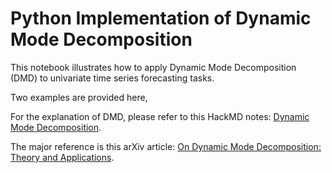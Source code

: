 # Python Implementation of Dynamic Mode Decomposition

This notebook illustrates how to apply Dynamic Mode Decomposition (DMD) to univariate time series forecasting tasks.

Two examples are provided here,

For the explanation of DMD, please refer to this HackMD notes: [Dynamic Mode Decomposition](https://hackmd.io/@mklan/HyLXh7UH_).

The major reference is this arXiv article: [On Dynamic Mode Decomposition: Theory and Applications](https://arxiv.org/abs/1312.0041).
